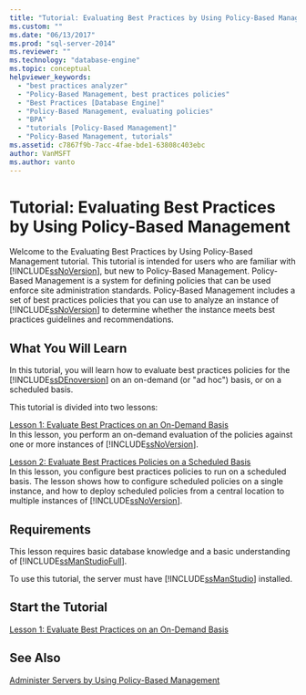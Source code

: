 ```yaml
---
title: "Tutorial: Evaluating Best Practices by Using Policy-Based Management | Microsoft Docs"
ms.custom: ""
ms.date: "06/13/2017"
ms.prod: "sql-server-2014"
ms.reviewer: ""
ms.technology: "database-engine"
ms.topic: conceptual
helpviewer_keywords: 
  - "best practices analyzer"
  - "Policy-Based Management, best practices policies"
  - "Best Practices [Database Engine]"
  - "Policy-Based Management, evaluating policies"
  - "BPA"
  - "tutorials [Policy-Based Management]"
  - "Policy-Based Management, tutorials"
ms.assetid: c7867f9b-7acc-4fae-bde1-63808c403ebc
author: VanMSFT
ms.author: vanto
---
```

# Tutorial: Evaluating Best Practices by Using Policy-Based Management
  Welcome to the Evaluating Best Practices by Using Policy-Based Management tutorial. This tutorial is intended for users who are familiar with [!INCLUDE[ssNoVersion](../includes/ssnoversion-md.md)], but new to Policy-Based Management. Policy-Based Management is a system for defining policies that can be used enforce site administration standards. Policy-Based Management includes a set of best practices policies that you can use to analyze an instance of [!INCLUDE[ssNoVersion](../includes/ssnoversion-md.md)] to determine whether the instance meets best practices guidelines and recommendations.  
  
## What You Will Learn  
 In this tutorial, you will learn how to evaluate best practices policies for the [!INCLUDE[ssDEnoversion](../includes/ssdenoversion-md.md)] on an on-demand (or "ad hoc") basis, or on a scheduled basis.  
  
 This tutorial is divided into two lessons:  
  
 [Lesson 1: Evaluate Best Practices on an On-Demand Basis](../../2014/tutorials/lesson-1-evaluate-best-practices-on-an-on-demand-basis.md)  
 In this lesson, you perform an on-demand evaluation of the policies against one or more instances of [!INCLUDE[ssNoVersion](../includes/ssnoversion-md.md)].  
  
 [Lesson 2: Evaluate Best Practices Policies on a Scheduled Basis](../../2014/tutorials/lesson-2-evaluate-best-practices-policies-on-a-scheduled-basis.md)  
 In this lesson, you configure best practices policies to run on a scheduled basis. The lesson shows how to configure scheduled policies on a single instance, and how to deploy scheduled policies from a central location to multiple instances of [!INCLUDE[ssNoVersion](../includes/ssnoversion-md.md)].  
  
## Requirements  
 This lesson requires basic database knowledge and a basic understanding of [!INCLUDE[ssManStudioFull](../includes/ssmanstudiofull-md.md)].  
  
 To use this tutorial, the server must have [!INCLUDE[ssManStudio](../includes/ssmanstudio-md.md)] installed.  
  
## Start the Tutorial  
 [Lesson 1: Evaluate Best Practices on an On-Demand Basis](../../2014/tutorials/lesson-1-evaluate-best-practices-on-an-on-demand-basis.md)  
  
## See Also  
 [Administer Servers by Using Policy-Based Management](../relational-databases/policy-based-management/administer-servers-by-using-policy-based-management.md)  
  
  
